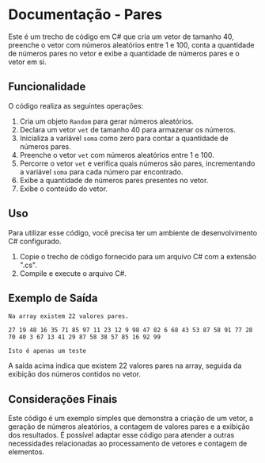 # Documentação - Pares

Este é um trecho de código em C# que cria um vetor de tamanho 40, preenche o vetor com números aleatórios entre 1 e 100, conta a quantidade de números pares no vetor e exibe a quantidade de números pares e o vetor em si.

## Funcionalidade

O código realiza as seguintes operações:

1. Cria um objeto `Random` para gerar números aleatórios.
2. Declara um vetor `vet` de tamanho 40 para armazenar os números.
3. Inicializa a variável `soma` como zero para contar a quantidade de números pares.
4. Preenche o vetor `vet` com números aleatórios entre 1 e 100.
5. Percorre o vetor `vet` e verifica quais números são pares, incrementando a variável `soma` para cada número par encontrado.
6. Exibe a quantidade de números pares presentes no vetor.
7. Exibe o conteúdo do vetor.

## Uso

Para utilizar esse código, você precisa ter um ambiente de desenvolvimento C# configurado. 

1. Copie o trecho de código fornecido para um arquivo C# com a extensão ".cs".
2. Compile e execute o arquivo C#.

## Exemplo de Saída

```
Na array existem 22 valores pares.

27 19 48 16 35 71 85 97 11 23 12 9 98 47 82 6 68 43 53 87 58 91 77 28 70 40 3 67 13 41 29 87 58 38 57 85 16 92 99
```

```
Isto é apenas um teste
```

A saída acima indica que existem 22 valores pares na array, seguida da exibição dos números contidos no vetor.

## Considerações Finais

Este código é um exemplo simples que demonstra a criação de um vetor, a geração de números aleatórios, a contagem de valores pares e a exibição dos resultados. 
É possível adaptar esse código para atender a outras necessidades relacionadas ao processamento de vetores e contagem de elementos.
